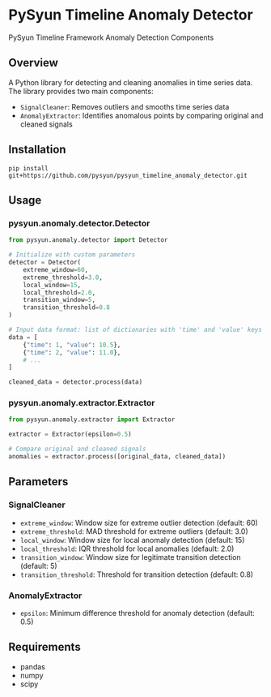# PySyun Timeline Anomaly Detector
PySyun Timeline Framework Anomaly Detection Components

## Overview
A Python library for detecting and cleaning anomalies in time series data. The library provides two main components:
- `SignalCleaner`: Removes outliers and smooths time series data
- `AnomalyExtractor`: Identifies anomalous points by comparing original and cleaned signals

## Installation
```
pip install git+https://github.com/pysyun/pysyun_timeline_anomaly_detector.git
```

## Usage

### pysyun.anomaly.detector.Detector

```python
from pysyun.anomaly.detector import Detector

# Initialize with custom parameters
detector = Detector(
    extreme_window=60,
    extreme_threshold=3.0,
    local_window=15,
    local_threshold=2.0,
    transition_window=5,
    transition_threshold=0.8
)

# Input data format: list of dictionaries with 'time' and 'value' keys
data = [
    {"time": 1, "value": 10.5},
    {"time": 2, "value": 11.0},
    # ...
]

cleaned_data = detector.process(data)
```

### pysyun.anomaly.extractor.Extractor

```python
from pysyun.anomaly.extractor import Extractor

extractor = Extractor(epsilon=0.5)

# Compare original and cleaned signals
anomalies = extractor.process([original_data, cleaned_data])
```

## Parameters

### SignalCleaner
- `extreme_window`: Window size for extreme outlier detection (default: 60)
- `extreme_threshold`: MAD threshold for extreme outliers (default: 3.0)
- `local_window`: Window size for local anomaly detection (default: 15)
- `local_threshold`: IQR threshold for local anomalies (default: 2.0)
- `transition_window`: Window size for legitimate transition detection (default: 5)
- `transition_threshold`: Threshold for transition detection (default: 0.8)

### AnomalyExtractor
- `epsilon`: Minimum difference threshold for anomaly detection (default: 0.5)

## Requirements
- pandas
- numpy
- scipy

